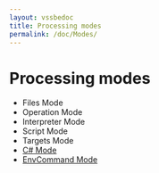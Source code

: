 ```yaml
---
layout: vssbedoc
title: Processing modes
permalink: /doc/Modes/
---
```

# Processing modes

* Files Mode
* Operation Mode
* Interpreter Mode
* Script Mode
* Targets Mode
* [C# Mode](../Modes/CSharp/)
* [EnvCommand Mode](../Modes/EnvCommand/)